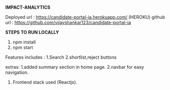 **IMPACT-ANALYTICS**

Deployed url : https://candidate-portal-ia.herokuapp.com/ (HEROKU)
github url : https://github.com/vijayshankar123/candidate-portal-ia

**STEPS TO RUN LOCALLY**

1. npm install
2. npm start

Features includes :
1.Search
2.shortlist,reject buttons

extras:
1.added summary section in home page.
2.navbar for easy navigation.

1. Frontend stack used (Reactjs).

